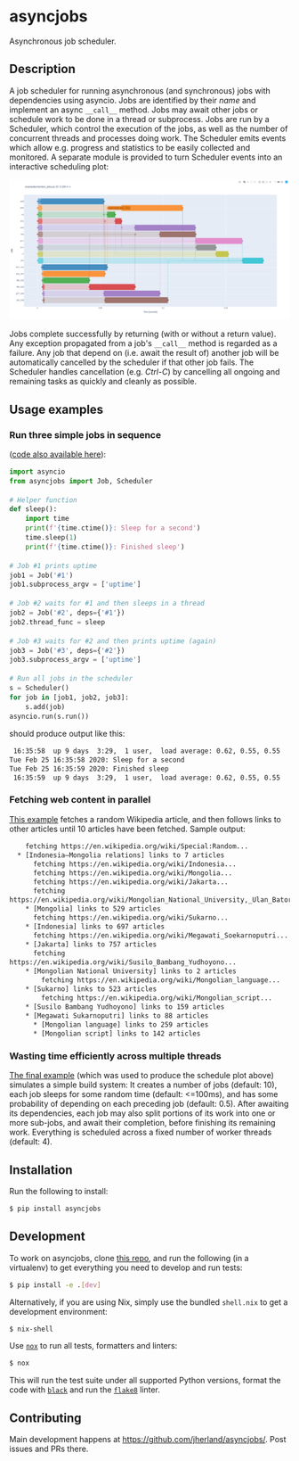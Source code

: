 # asyncjobs

Asynchronous job scheduler.

## Description

A job scheduler for running asynchronous (and synchronous) jobs with
dependencies using asyncio. Jobs are identified by their _name_ and implement
an async `__call__` method. Jobs may await other jobs or schedule work to be
done in a thread or subprocess. Jobs are run by a Scheduler, which control the
execution of the jobs, as well as the number of concurrent threads and
processes doing work. The Scheduler emits events which allow e.g. progress and
statistics to be easily collected and monitored. A separate module is provided
to turn Scheduler events into an interactive scheduling plot:

![Example schedule plot](
https://github.com/jherland/asyncjobs/raw/master/examples/random_jobs_plot.png)

Jobs complete successfully by returning (with or without a return value). Any
exception propagated from a job's `__call__` method is regarded as a failure.
Any job that depend on (i.e. await the result of) another job will be
automatically cancelled by the scheduler if that other job fails.
The Scheduler handles cancellation (e.g. _Ctrl-C_) by cancelling all ongoing
and remaining tasks as quickly and cleanly as possible.

## Usage examples

### Run three simple jobs in sequence
([code also available here](examples/simple_usage.py)):

```python
import asyncio
from asyncjobs import Job, Scheduler

# Helper function
def sleep():
    import time
    print(f'{time.ctime()}: Sleep for a second')
    time.sleep(1)
    print(f'{time.ctime()}: Finished sleep')

# Job #1 prints uptime
job1 = Job('#1')
job1.subprocess_argv = ['uptime']

# Job #2 waits for #1 and then sleeps in a thread
job2 = Job('#2', deps={'#1'})
job2.thread_func = sleep

# Job #3 waits for #2 and then prints uptime (again)
job3 = Job('#3', deps={'#2'})
job3.subprocess_argv = ['uptime']

# Run all jobs in the scheduler
s = Scheduler()
for job in [job1, job2, job3]:
    s.add(job)
asyncio.run(s.run())
```

should produce output like this:

```
 16:35:58  up 9 days  3:29,  1 user,  load average: 0.62, 0.55, 0.55
Tue Feb 25 16:35:58 2020: Sleep for a second
Tue Feb 25 16:35:59 2020: Finished sleep
 16:35:59  up 9 days  3:29,  1 user,  load average: 0.62, 0.55, 0.55
```

### Fetching web content in parallel

[This example](examples/random_wikipedia.py) fetches a random Wikipedia
article, and then follows links to other articles until 10 articles have
been fetched. Sample output:

```
    fetching https://en.wikipedia.org/wiki/Special:Random...
  * [Indonesia–Mongolia relations] links to 7 articles
      fetching https://en.wikipedia.org/wiki/Indonesia...
      fetching https://en.wikipedia.org/wiki/Mongolia...
      fetching https://en.wikipedia.org/wiki/Jakarta...
      fetching https://en.wikipedia.org/wiki/Mongolian_National_University,_Ulan_Bator...
    * [Mongolia] links to 529 articles
      fetching https://en.wikipedia.org/wiki/Sukarno...
    * [Indonesia] links to 697 articles
      fetching https://en.wikipedia.org/wiki/Megawati_Soekarnoputri...
    * [Jakarta] links to 757 articles
      fetching https://en.wikipedia.org/wiki/Susilo_Bambang_Yudhoyono...
    * [Mongolian National University] links to 2 articles
        fetching https://en.wikipedia.org/wiki/Mongolian_language...
    * [Sukarno] links to 523 articles
        fetching https://en.wikipedia.org/wiki/Mongolian_script...
    * [Susilo Bambang Yudhoyono] links to 159 articles
    * [Megawati Sukarnoputri] links to 88 articles
      * [Mongolian language] links to 259 articles
      * [Mongolian script] links to 142 articles

```

### Wasting time efficiently across multiple threads

[The final example](examples/random_jobs.py) (which was used to produce the
schedule plot above) simulates a simple build system: It creates a number of
jobs (default: 10), each job sleeps for some random time (default: <=100ms),
and has some probability of depending on each preceding job (default: 0.5).
After awaiting its dependencies, each job may also split portions of its work
into one or more sub-jobs, and await their completion, before finishing its
remaining work. Everything is scheduled across a fixed number of worker
threads (default: 4).


## Installation

Run the following to install:

```bash
$ pip install asyncjobs
```

## Development

To work on asyncjobs, clone [this repo](https://github.com/jherland/asyncjobs/),
and run the following (in a virtualenv) to get everything you need to develop
and run tests:

```bash
$ pip install -e .[dev]
```

Alternatively, if you are using Nix, simply use the bundled `shell.nix` to get
a development environment:

```bash
$ nix-shell
```

Use [`nox`](https://nox.thea.codes/) to run all tests, formatters and linters:

```bash
$ nox
```

This will run the test suite under all supported Python versions, format the
code with [`black`](https://black.readthedocs.io/) and run the
[`flake8`](https://flake8.pycqa.org/) linter.

## Contributing

Main development happens at <https://github.com/jherland/asyncjobs/>.
Post issues and PRs there.
